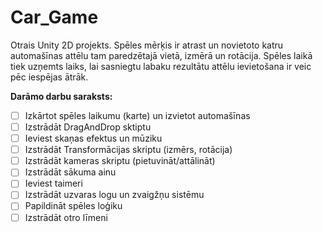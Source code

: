 # Car_Game
Otrais Unity 2D projekts.
Spēles mērķis ir atrast un novietoto katru
automašīnas attēlu tam paredzētajā vietā,
izmērā un rotācija. Spēles laikā tiek uzņemts laiks,
lai sasniegtu labaku rezultātu attēlu ievietošana ir
veic pēc iespējas ātrāk.

**Darāmo darbu saraksts:**
- [ ] Izkārtot spēles laikumu (karte) un izvietot automašīnas
- [ ] Izstrādāt DragAndDrop sktiptu
- [ ] Ieviest skaņas efektus un mūziku
- [ ] Izstrādāt Transformācijas skriptu (izmērs, rotācija)
- [ ] Izstrādāt kameras skriptu (pietuvināt/attālināt)
- [ ] Izstrādāt sākuma ainu
- [ ] Ieviest taimeri
- [ ] Izstrādāt uzvaras logu un zvaigžņu sistēmu
- [ ] Papildināt spēles loģiku
- [ ] Izstrādāt otro līmeni
